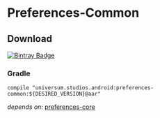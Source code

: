 Preferences-Common
===============

## Download ##
[![Bintray Badge](https://api.bintray.com/packages/universum-studios/android/universum.studios.android%3Apreferences/images/download.svg)](https://bintray.com/universum-studios/android/universum.studios.android%3Apreferences/_latestVersion)

### Gradle ###

    compile "universum.studios.android:preferences-common:${DESIRED_VERSION}@aar"

_depends on:_
[preferences-core](https://github.com/universum-studios/android_preferences/tree/master/library-core)